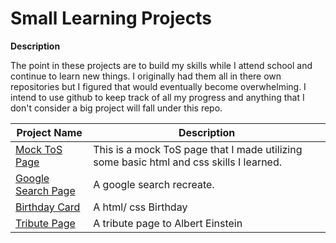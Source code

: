 # Small Learning Projects
**Description**

The point in these projects are to build my skills while I attend school and continue to learn new things. I originally had them all in there own repositories but I figured that would eventually become overwhelming. I intend to use github to keep track of all my progress and anything that I don't consider a big project will fall under this repo.

| Project Name | Description |
| ----------- | ----------- |
| [Mock ToS Page](https://github.com/n4n-0/learning-projects/tree/main/mock-tos) | This is a mock ToS page that I made utilizing some basic html and css skills I learned. |
| [Google Search Page](https://github.com/n4n-0/learning-projects/tree/main/google-search-page) | A google search recreate. |
| [Birthday Card](https://github.com/n4n-0/learning-projects/tree/main/birthday-card) | A html/ css Birthday |
| [Tribute Page](https://github.com/n4n-0/learning-projects/tree/main/tribute-page) | A tribute page to Albert Einstein |
